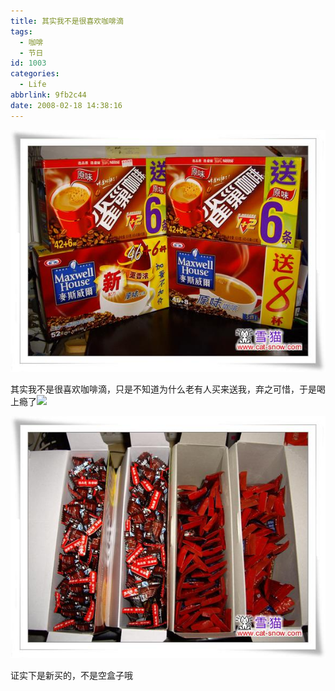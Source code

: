 ```yaml
---
title: 其实我不是很喜欢咖啡滴
tags:
  - 咖啡
  - 节日
id: 1003
categories:
  - Life
abbrlink: 9fb2c44
date: 2008-02-18 14:38:16
---
```


![](/images/2008/02/18_200802181441501803_6349.jpg)

其实我不是很喜欢咖啡滴，只是不知道为什么老有人买来送我，弃之可惜，于是喝上瘾了![](/images/2003/10/hehe.gif)

![](/images/2008/02/18_200802181442083105_6350.jpg)

证实下是新买的，不是空盒子哦
